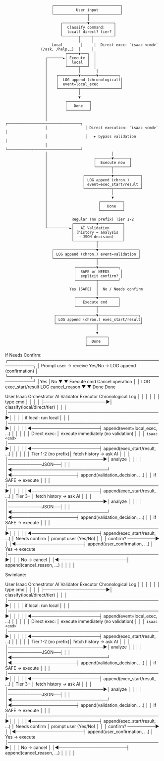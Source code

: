                          ┌──────────────────────────────┐
                         │          User input          │
                         └───────────────┬──────────────┘
                                         │
                             ┌───────────▼───────────┐
                             │  Classify command:    │
                             │  local? direct? tier? │
                             └───────┬─────┬─────────┘
                                     │     │
                         Local        │     │  Direct exec: `isaac <cmd>`
                    (/ask, /help,…)  │     │
                               ┌─────▼───┐  │
                      ┌───────►│ Execute │  │
                      │        │  local  │  │
                      │        └─────┬───┘  │
                      │              │       │
                      │    ┌─────────▼───────▼─────────┐
                      │    │  LOG append (chronological)│
                      │    │  event=local_exec          │
                      │    └─────────┬──────────────────┘
                      │              │
                      │              ▼
                      │        ┌──────────┐
                      │        │   Done   │
                      │        └──────────┘
                      │
                      │                 ┌─────────────────────────────────┐
                      │                 │ Direct execution: `isaac <cmd>` │
                      │                 │   ► bypass validation            │
                      │                 └───────────┬─────────────────────┘
                      │                             │
                      │                     ┌───────▼───────┐
                      │                     │  Execute now  │
                      │                     └───────┬───────┘
                      │                             │
                      │                ┌────────────▼────────────┐
                      │                │ LOG append (chron.)     │
                      │                │ event=exec_start/result │
                      │                └────────────┬────────────┘
                      │                             │
                      │                             ▼
                      │                       ┌──────────┐
                      │                       │   Done   │
                      │                       └──────────┘
                      │
                      │           Regular (no prefix) Tier 1-2
                      │           ┌──────────▼───────────┐
                      └──────────►│   AI Validation      │
                                  │ (history → analysis  │
                                  │  → JSON decision)    │
                                  └──────────┬───────────┘
                                             │
                         ┌───────────────────▼──────────────────┐
                         │ LOG append (chron.) event=validation │
                         └───────────────────┬──────────────────┘
                                             │
                                   ┌─────────▼─────────┐
                                   │  SAFE or NEEDS     │
                                   │  explicit confirm? │
                                   └─────────┬─────────┘
                                             │
                                 Yes (SAFE)  │  No / Needs confirm
                                             │
                                   ┌─────────▼─────────┐
                                   │   Execute cmd     │
                                   └─────────┬─────────┘
                                             │
                          ┌──────────────────▼──────────────────┐
                          │ LOG append (chron.) exec_start/result│
                          └──────────────────┬───────────────────┘
                                             │
                                             ▼
                                        ┌─────────┐
                                        │  Done   │
                                        └─────────┘

If Needs Confirm:
    ┌──────────────────────────────────────────────────────────┐
    │ Prompt user → receive Yes/No → LOG append (confirmation) │
    └───────┬──────────────────────────────────────────────────┘
            │Yes                                    │No
            ▼                                        ▼
      Execute cmd                              Cancel operation
            │                                        │
   LOG exec_start/result                    LOG cancel_reason
            ▼                                        ▼
          Done                                     Done


User            Isaac Orchestrator          AI Validator              Executor           Chronological Log
│                     │                           │                      │                      │
│ type cmd            │                           │                      │                      │
├────────────────────►│ classify(local/direct/tier)                      │                      │
│                     │─────────────────────────────────────────────────►│                      │
│                     │ if local: run local                              │                      │
│                     │─────────────────────────────────────────────────►│                      │
│                     │                                                  │◄──────────────────────┤ append(event=local_exec, …)
│                     │                                                  │                      │
│ Direct exec:        │ execute immediately (no validation)              │                      │
│ `isaac <cmd>`       │─────────────────────────────────────────────────►│                      │
│                     │                                                  │◄──────────────────────┤ append(exec_start/result, …)
│                     │                                                  │                      │
│ Tier 1-2 (no prefix)│ fetch history → ask AI                           │                      │
│                     │───────────────────────────────►│ analyze         │                      │
│                     │                                │───────────JSON──┤                      │
│                     │◄───────────────────────────────┘                 │◄─────────────────────┤ append(validation_decision, …)
│                     │ if SAFE → execute                                │                      │
│                     │─────────────────────────────────────────────────►│                      │
│                     │                                                  │◄──────────────────────┤ append(exec_start/result, …)
│ Tier 3+             │ fetch history → ask AI                           │                      │
│                     │───────────────────────────────►│ analyze         │                      │
│                     │                                │───────────JSON──┤                      │
│                     │◄───────────────────────────────┘                 │◄─────────────────────┤ append(validation_decision, …)
│                     │ if SAFE → execute                                │                      │
│                     │─────────────────────────────────────────────────►│                      │
│                     │                                                  │◄──────────────────────┤ append(exec_start/result, …)
│ Needs confirm       │ prompt user (Yes/No)                              │                      │
│ confirm? ─────────► │                                                  │◄──────────────────────┤ append(user_confirmation, …)
│ Yes → execute       │─────────────────────────────────────────────────►│                      │
│ No  → cancel        │                                                  │◄──────────────────────┤ append(cancel_reason, …)
│                     │                                                  │                      │


Swimlane:

User            Isaac Orchestrator          AI Validator              Executor           Chronological Log
│                     │                           │                      │                      │
│ type cmd            │                           │                      │                      │
├────────────────────►│ classify(local/direct/tier)                      │                      │
│                     │─────────────────────────────────────────────────►│                      │
│                     │ if local: run local                              │                      │
│                     │─────────────────────────────────────────────────►│                      │
│                     │                                                  │◄──────────────────────┤ append(event=local_exec, …)
│                     │                                                  │                      │
│ Direct exec:        │ execute immediately (no validation)              │                      │
│ `isaac <cmd>`       │─────────────────────────────────────────────────►│                      │
│                     │                                                  │◄──────────────────────┤ append(exec_start/result, …)
│                     │                                                  │                      │
│ Tier 1-2 (no prefix)│ fetch history → ask AI                           │                      │
│                     │───────────────────────────────►│ analyze         │                      │
│                     │                                │───────────JSON──┤                      │
│                     │◄───────────────────────────────┘                 │◄─────────────────────┤ append(validation_decision, …)
│                     │ if SAFE → execute                                │                      │
│                     │─────────────────────────────────────────────────►│                      │
│                     │                                                  │◄──────────────────────┤ append(exec_start/result, …)
│ Tier 3+             │ fetch history → ask AI                           │                      │
│                     │───────────────────────────────►│ analyze         │                      │
│                     │                                │───────────JSON──┤                      │
│                     │◄───────────────────────────────┘                 │◄─────────────────────┤ append(validation_decision, …)
│                     │ if SAFE → execute                                │                      │
│                     │─────────────────────────────────────────────────►│                      │
│                     │                                                  │◄──────────────────────┤ append(exec_start/result, …)
│ Needs confirm       │ prompt user (Yes/No)                              │                      │
│ confirm? ─────────► │                                                  │◄──────────────────────┤ append(user_confirmation, …)
│ Yes → execute       │─────────────────────────────────────────────────►│                      │
│ No  → cancel        │                                                  │◄──────────────────────┤ append(cancel_reason, …)
│                     │                                                  │                      │
